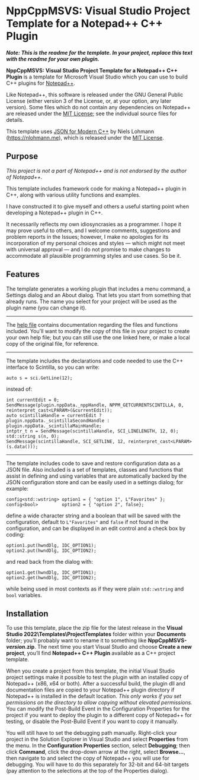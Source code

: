 # NppCppMSVS: Visual Studio Project Template for a Notepad++ C++ Plugin

***Note: This is the readme for the template. In your project, replace this text with the readme for your own plugin.***

**NppCppMSVS: Visual Studio Project Template for a Notepad++ C++ Plugin** is a template for Microsoft Visual Studio which you can use to build C++ plugins for [Notepad++](https://github.com/notepad-plus-plus/notepad-plus-plus).

Like Notepad++, this software is released under the GNU General Public License (either version 3 of the License, or, at your option, any later version). Some files which do not contain any dependencies on Notepad++ are released under the [MIT License](https://www.opensource.org/licenses/MIT); see the individual source files for details.

This template uses [JSON for Modern C++](https://github.com/nlohmann/json) by Niels Lohmann (https://nlohmann.me), which is released under the [MIT License](https://www.opensource.org/licenses/MIT).

## Purpose

*This project is not a part of Notepad++ and is not endorsed by the author of Notepad++.*

This template includes framework code for making a Notepad++ plugin in C++, along with various utility functions and examples.

I have constructed it to give myself and others a useful starting point when developing a Notepad++ plugin in C++. 

It necessarily reflects my own idiosyncrasies as a programmer. I hope it may prove useful to others, and I welcome comments, suggestions and problem reports in the Issues; however, I make no apologies for its incorporation of my personal choices and styles — which might not meet with universal approval — and I do not promise to make changes to accommodate all plausible programming styles and use cases. So be it.

## Features

The template generates a working plugin that includes a menu command, a Settings dialog and an About dialog. That lets you start from something that already runs. The name you select for your project will be used as the plugin name (you can change it).

---

The [help file](https://coises.github.io/NppCppPluginMSVS/help.htm) contains documentation regarding the files and functions included. You'll want to modify the copy of this file in your project to create your own help file; but you can still use the one linked here, or make a local copy of the original file, for reference.

---

The template includes the declarations and code needed to use the C++ interface to Scintilla, so you can write:
```
auto s = sci.GetLine(12);
```
instead of:
```
int currentEdit = 0;
SendMessage(plugin.nppData._nppHandle, NPPM_GETCURRENTSCINTILLA, 0, reinterpret_cast<LPARAM>(&currentEdit));
auto scintillaHandle = currentEdit ? plugin.nppData._scintillaSecondHandle : plugin.nppData._scintillaMainHandle;
intptr_t n = SendMessage(scintillaHandle, SCI_LINELENGTH, 12, 0);
std::string s(n, 0);
SendMessage(scintillaHandle, SCI_GETLINE, 12, reinterpret_cast<LPARAM>(s.data()));
```

---

The template includes code to save and restore configuration data as a JSON file. Also included is a set of templates, classes and functions that assist in defining and using variables that are automatically backed by the JSON configuration store and can be easily used in a settings dialog; for example:
```
config<std::wstring> option1 = { "option 1", L"Favorites" };
config<bool>         option2 = { "option 2", false};
```
define a wide character string and a boolean that will be saved with the configuration, default to `L"Favorites"` and `false` if not found in the configuration, and can be displayed in an edit control and a check box by coding:
```
option1.put(hwndDlg, IDC_OPTION1);
option2.put(hwndDlg, IDC_OPTION2);
```
and read back from the dialog with:
```
option1.get(hwndDlg, IDC_OPTION1);
option2.get(hwndDlg, IDC_OPTION2);
```
while being used in most contexts as if they were plain `std::wstring` and `bool` variables.

## Installation

To use this template, place the zip file for the latest release in the **Visual Studio 2022\Templates\ProjectTemplates** folder within your **Documents** folder; you’ll probably want to rename it to something like **NppCppMSVS-*version*.zip**. The next time you start Visual Studio and choose **Create a new project**, you’ll find **Notepad++ C++ Plugin** available as a C++ project template.

When you create a project from this template, the initial Visual Studio project settings make it possible to test the plugin with an installed copy of Notepad++ (x86, x64 or both). After a successful build, the plugin dll and documentation files are copied to your Notepad++ plugin directory if Notepad++ is installed in the default location. *This only works if you set permissions on the directory to allow copying without elevated permissions.* You can modify the Post-Build Event in the Configuration Properties for the project if you want to deploy the plugin to a different copy of Notepad++ for testing, or disable the Post-Build Event if you want to copy it manually.

You will still have to set the debugging path manually. Right-click your project in the Solution Explorer in Visual Studio and select **Properties** from the menu. In the **Configuration Properties** section, select **Debugging**; then click **Command**, click the drop-down arrow at the right, select **Browse...**, then navigate to and select the copy of Notepad++ you will use for debugging. You will have to do this separately for 32-bit and 64-bit targets (pay attention to the selections at the top of the Properties dialog).
